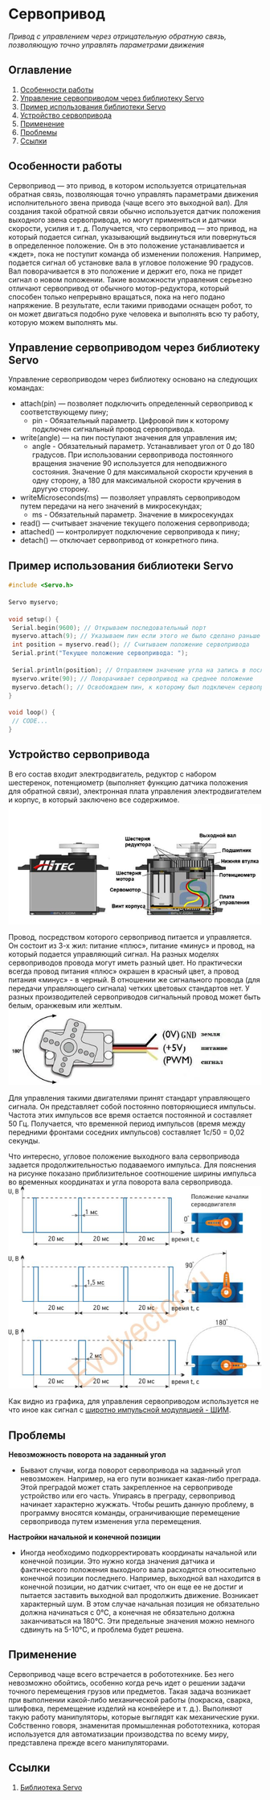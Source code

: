 # Сервопривод
*Привод с управлением через отрицательную обратную связь, позволяющую точно управлять параметрами движения*

## Оглавление
1. [Особенности работы](#features)
2. [Управление сервоприводом через библиотеку Servo](#control)
3. [Пример использования библиотеки Servo](#example)
4. [Устройство сервопривода](#device)
5. [Применение](#application)
6. [Проблемы](#problems)
7. [Ссылки](#links)

<a name="features"></a>
## Особенности работы
Сервопривод — это привод, в котором используется отрицательная обратная связь, позволяющая точно управлять параметрами движения исполнительного звена привода (чаще всего это выходной вал). Для создания такой обратной связи обычно используется датчик положения выходного звена сервопривода, но могут применяться и датчики скорости, усилия и т. д. Получается, что сервопривод — это привод, на который подается сигнал, указывающий выдвинуться или повернуться в определенное положение. Он в это положение устанавливается и «ждет», пока не поступит команда об изменении положения. Например, подается сигнал об установке вала в угловое положение 90 градусов. Вал поворачивается в это положение и держит его, пока не придет сигнал о новом положении. Такие возможности управления серьезно отличают сервопривод от обычного мотор-редуктора, который способен только непрерывно вращаться, пока на него подано напряжение. В результате, если такими приводами оснащен робот, то он может двигаться подобно руке человека и выполнять всю ту работу, которую можем выполнять мы.

<a name="control"></a>
## Управление сервоприводом через библиотеку Servo

Управление сервоприводом через библиотеку основано на следующих командах:
- attach(pin) — позволяет подключить определенный сервопривод к соответствующему пину;
  - pin - Обязательный параметр. Цифровой пин к которому подключен сигнальный провод сервопривода.
- write(angle) — на пин поступают значения для управления им;
  - angle - Обязательный параметр. Устанавливает угол от 0 до 180 градусов. При использовании сервопривода постоянного вращения значение 90 используется для неподвижного состояния. Значение 0 для максимальной скорости кручения в одну сторону, а 180 для максимальной скорости кручения в другую сторону.
- writeMicroseconds(ms) — позволяет управлять сервоприводом путем передачи на него значений в микросекундах; 
  - ms - Обязательный параметр. Значение в микросекундах
- read() — считывает значение текущего положения сервопривода;
- attached() — контролирует подключение сервопривода к пину;
- detach() — отключает сервопривод от конкретного пина.

<a name="features"></a>
## Пример использования библиотеки Servo

```c++
#include <Servo.h>
 
Servo myservo;
 
void setup() {
 Serial.begin(9600); // Открываем последовательный порт
 myservo.attach(9); // Указываем пин если этого не было сделано раньше
 int position = myservo.read(); // Считываем положение сервопривода
 Serial.print("Текущее положение сервопривода: ");

 Serial.println(position); // Отправляем значение угла на запись в последовательный порт
 myservo.write(90); // Поворачивает сервопривод на среднее положение
 myservo.detach(); // Освобождаем пин, к которому был подключен сервопривод
}
 
void loop() {
 // CODE...
}
```


<a name="device"></a>
## Устройство сервопривода
В его состав входит электродвигатель, редуктор с набором шестеренок, потенциометр (выполняет функцию датчика положения для обратной связи), электронная плата управления электродвигателем и корпус, в который заключено все содержимое. 
![](/images/servos.jpg)

Провод, посредством которого сервопривод питается и управляется. Он состоит из 3-х жил: питание «плюс», питание «минус» и провод, на который подается управляющий сигнал. На разных моделях сервоприводов провода могут иметь разный цвет. Но практически всегда провод питания «плюс» окрашен в красный цвет, а провод питания «минус» - в черный. В отношении же сигнального провода (для передачи управляющего сигнала) четких цветовых стандартов нет. У разных производителей сервоприводов сигнальный провод может быть белым, оранжевым или желтым.
![](/images/servos-wires.jpg)

Для управления такими двигателями принят стандарт управляющего сигнала. Он представляет собой постоянно повторяющиеся импульсы. Частота этих импульсов все время остается постоянной и составляет 50 Гц. Получается, что временной период импульсов (время между передними фронтами соседних импульсов) составляет 1с/50 = 0,02 секунды.

Что интересно, угловое положение выходного вала сервопривода задается продолжительностью подаваемого импульса. Для пояснения на рисунке показано приблизительное соотношение ширины импульса во временных координатах и угла поворота вала сервопривода. 
![](/images/servos-pwm.jpg)

Как видно из графика, для управления сервоприводом используется не что иное как сигнал с [широтно импульсной модуляцией - ШИМ](/PWM.md).



<a name="problems"></a>
## Проблемы

**Невозможность поворота на заданный угол**
- Бывают случаи, когда поворот сервопривода на заданный угол невозможен. Например, на его пути возникает какая-либо преграда. Этой преградой может стать закрепленное на сервоприводе устройство или его часть. Упираясь в преграду, сервопривод начинает характерно жужжать. Чтобы решить данную проблему, в программу вносятся команды, ограничивающие перемещение сервопривода путем изменения угла перемещения. 

**Настройки начальной и конечной позиции**
-  Иногда необходимо подкорректировать координаты начальной или конечной позиции. Это нужно когда значения датчика и фактического положения выходного вала расходятся относительно конечной позиции последнего. Например, выходной вал находится в конечной позиции, но датчик считает, что он еще ее не достиг и пытается заставить выходной вал продолжить движение. Возникает характерный шум. В этом случае начальная позиция не обязательно должна начинаться с 0°С, а конечная не обязательно должна заканчиваться на 180°C. Эти предельные значения можно немного сдвинуть на 5-10°C, и проблема будет решена.



<a name="application"></a>
## Применение
Сервопривод чаще всего встречается в робототехнике. Без него невозможно обойтись, особенно когда речь идет о решении задачи точного перемещения грузов или предметов. Такая задача возникает при выполнении какой-либо механической работы (покраска, сварка, шлифовка, перемещение изделий на конвейере и т.  д.). Выполняют такую работу манипуляторы, которые выглядят как механические руки. Собственно говоря, знаменитая промышленная робототехника, которая используется для автоматизации производства по всему миру, представлена прежде всего манипуляторами.


<a name="links"></a>
## Ссылки
1. [Библиотека Servo](https://www.arduino.cc/en/Reference/Servo)
